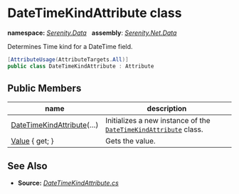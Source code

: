 # DateTimeKindAttribute class
**namespace:** *[Serenity.Data](../README.md#serenity.data-namespace)*   **assembly**: *[Serenity.Net.Data](../README.md)*

Determines Time kind for a DateTime field.

```csharp
[AttributeUsage(AttributeTargets.All)]
public class DateTimeKindAttribute : Attribute
```

## Public Members

| name | description |
| --- | --- |
| [DateTimeKindAttribute](DateTimeKindAttribute/DateTimeKindAttribute.md)(…) | Initializes a new instance of the [`DateTimeKindAttribute`](DateTimeKindAttribute.md) class. |
| [Value](DateTimeKindAttribute/Value.md) { get; } | Gets the value. |

## See Also

* **Source:** *[DateTimeKindAttribute.cs](https://github.com/serenity-is/Serenity/blob/master/src/Serenity.Net.Data/Mapping/DateTimeKindAttribute.cs)*